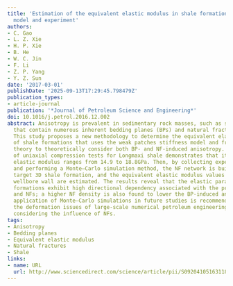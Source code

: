 ```yaml
---
title: 'Estimation of the equivalent elastic modulus in shale formation: Theoretical
  model and experiment'
authors:
- C. Gao
- L. Z. Xie
- H. P. Xie
- B. He
- W. C. Jin
- F. Li
- Z. P. Yang
- Y. Z. Sun
date: '2017-03-01'
publishDate: '2025-09-13T17:29:45.798479Z'
publication_types:
- article-journal
publication: '*Journal of Petroleum Science and Engineering*'
doi: 10.1016/j.petrol.2016.12.002
abstract: Anisotropy is prevalent in sedimentary rock masses, such as shale formations
  that contain numerous inherent bedding planes (BPs) and natural fractures (NFs).
  This study proposes a new methodology to determine the equivalent elastic properties
  of shale formations that uses the weak patches stiffness model and fracture mechanics
  theory to theoretically consider both BP- and NF-induced anisotropy. First, a series
  of uniaxial compression tests for Longmaxi shale demonstrates that its apparent
  elastic modulus ranges from 14.9 to 18.8GPa. Then, by collecting experimental data
  and performing a Monte–Carlo simulation method, the NF network is built within the
  target 3D shale formation, and the equivalent elastic modulus values along a given
  wellbore wall are estimated. The results reveal that the elastic parameters of shale
  formations exhibit high directional dependency associated with the presence of BPs
  and NFs; a higher NF density is also found to lower the BP-induced anisotropy. Wider
  application of Monte–Carlo simulations in future studies is recommended to calculate
  the deformation issues of large-scale numerical petroleum engineering modeling when
  considering the influence of NFs.
tags:
- Anisotropy
- Bedding planes
- Equivalent elastic modulus
- Natural fractures
- Shale
links:
- name: URL
  url: http://www.sciencedirect.com/science/article/pii/S092041051631186X
---
```

